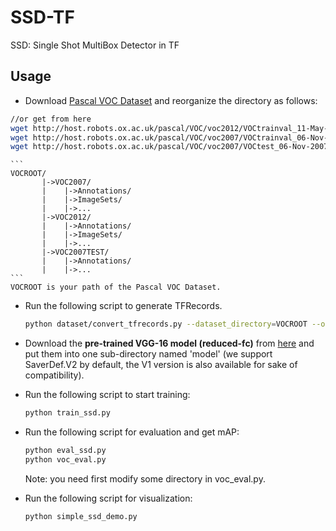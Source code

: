 # SSD-TF
SSD: Single Shot MultiBox Detector in TF
## ##
## Usage
- Download [Pascal VOC Dataset](https://pjreddie.com/projects/pascal-voc-dataset-mirror/) and reorganize the directory as follows:
```sh
//or get from here
wget http://host.robots.ox.ac.uk/pascal/VOC/voc2012/VOCtrainval_11-May-2012.tar  
wget http://host.robots.ox.ac.uk/pascal/VOC/voc2007/VOCtrainval_06-Nov-2007.tar  
wget http://host.robots.ox.ac.uk/pascal/VOC/voc2007/VOCtest_06-Nov-2007.tar  
```


	```
	VOCROOT/
		   |->VOC2007/
		   |    |->Annotations/
		   |    |->ImageSets/
		   |    |->...
		   |->VOC2012/
		   |    |->Annotations/
		   |    |->ImageSets/
		   |    |->...
		   |->VOC2007TEST/
		   |    |->Annotations/
		   |    |->...
	```
	VOCROOT is your path of the Pascal VOC Dataset.
- Run the following script to generate TFRecords.
	```sh
	python dataset/convert_tfrecords.py --dataset_directory=VOCROOT --output_directory=./dataset/tfrecords
	```
- Download the **pre-trained VGG-16 model (reduced-fc)** from [here](https://drive.google.com/drive/folders/184srhbt8_uvLKeWW_Yo8Mc5wTyc0lJT7) and put them into one sub-directory named 'model' (we support SaverDef.V2 by default, the V1 version is also available for sake of compatibility).
- Run the following script to start training:

	```sh
	python train_ssd.py
	```
- Run the following script for evaluation and get mAP:

	```sh
	python eval_ssd.py
	python voc_eval.py
	```
	Note: you need first modify some directory in voc_eval.py.
- Run the following script for visualization:
	```sh
	python simple_ssd_demo.py
  ```
